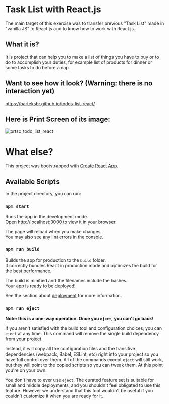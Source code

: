 # Task List with React.js

The main target of this exercise was to transfer previous "Task List" made in "vanilla JS" to React.js and to know how to work with React.js.

## What it is?
It is project that can help you to make a list of things you have to buy or to do to accomplish your duties,
for example list of products for dinner or some tasks to do before a nap.

## Want to see how it look? (Warning: there is no interaction yet)
https://barteksbr.github.io/todos-list-react/

## Here is Print Screen of its image:

![prtsc_todo_list_react](https://user-images.githubusercontent.com/118526358/213133645-181e78e5-8f4c-4bcb-84af-2488d834efb2.png)


# What else?
This project was bootstrapped with [Create React App](https://github.com/facebook/create-react-app).

## Available Scripts

In the project directory, you can run:

### `npm start`

Runs the app in the development mode.\
Open [http://localhost:3000](http://localhost:3000) to view it in your browser.

The page will reload when you make changes.\
You may also see any lint errors in the console.

### `npm run build`

Builds the app for production to the `build` folder.\
It correctly bundles React in production mode and optimizes the build for the best performance.

The build is minified and the filenames include the hashes.\
Your app is ready to be deployed!

See the section about [deployment](https://facebook.github.io/create-react-app/docs/deployment) for more information.

### `npm run eject`

**Note: this is a one-way operation. Once you `eject`, you can't go back!**

If you aren't satisfied with the build tool and configuration choices, you can `eject` at any time. This command will remove the single build dependency from your project.

Instead, it will copy all the configuration files and the transitive dependencies (webpack, Babel, ESLint, etc) right into your project so you have full control over them. All of the commands except `eject` will still work, but they will point to the copied scripts so you can tweak them. At this point you're on your own.

You don't have to ever use `eject`. The curated feature set is suitable for small and middle deployments, and you shouldn't feel obligated to use this feature. However we understand that this tool wouldn't be useful if you couldn't customize it when you are ready for it.
